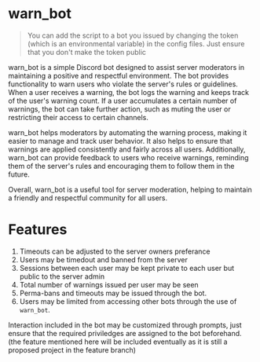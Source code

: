 # warn_bot

> You can add the script to a bot you issued by changing the token (which is an environmental variable) in the config files.
> Just ensure that you don't make the token public

warn_bot is a simple Discord bot designed to assist server moderators in maintaining a positive and respectful environment. The bot provides functionality to warn users who violate the server's rules or guidelines. When a user receives a warning, the bot logs the warning and keeps track of the user's warning count. If a user accumulates a certain number of warnings, the bot can take further action, such as muting the user or restricting their access to certain channels.

warn_bot helps moderators by automating the warning process, making it easier to manage and track user behavior. It also helps to ensure that warnings are applied consistently and fairly across all users. Additionally, warn_bot can provide feedback to users who receive warnings, reminding them of the server's rules and encouraging them to follow them in the future.

Overall, warn_bot is a useful tool for server moderation, helping to maintain a friendly and respectful community for all users.

# Features
1. Timeouts can be adjusted to the server owners preferance
2. Users may be timedout and banned from the server
3. Sessions between each user may be kept private to each user but public to the server admin
4. Total number of warnings issued per user may be seen 
5. Perma-bans and timeouts may be issued through the bot.
6. Users may be limited from accessing other bots through the use of `warn_bot`.

Interaction included in the bot may be customized through prompts, just ensure that the required priviledges are assigned to the bot beforehand. (the feature mentioned here will be included eventually as it is still a proposed project in the feature branch)
